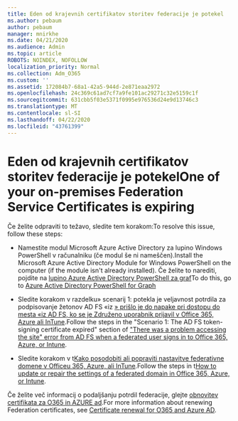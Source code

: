```yaml
---
title: Eden od krajevnih certifikatov storitev federacije je potekel
ms.author: pebaum
author: pebaum
manager: mnirkhe
ms.date: 04/21/2020
ms.audience: Admin
ms.topic: article
ROBOTS: NOINDEX, NOFOLLOW
localization_priority: Normal
ms.collection: Adm_O365
ms.custom: ''
ms.assetid: 172084b7-68a1-42a5-944d-2e871eaa2972
ms.openlocfilehash: 24c369c61ad7cf7a9fe101ac29271c32e5159c1f
ms.sourcegitcommit: 631cbb5f03e5371f0995e976536d24e9d13746c3
ms.translationtype: MT
ms.contentlocale: sl-SI
ms.lasthandoff: 04/22/2020
ms.locfileid: "43761399"
---
```

# <a name="one-of-your-on-premises-federation-service-certificates-is-expiring"></a><span data-ttu-id="3baf5-102">Eden od krajevnih certifikatov storitev federacije je potekel</span><span class="sxs-lookup"><span data-stu-id="3baf5-102">One of your on-premises Federation Service Certificates is expiring</span></span>

<span data-ttu-id="3baf5-103">Če želite odpraviti to težavo, sledite tem korakom:</span><span class="sxs-lookup"><span data-stu-id="3baf5-103">To resolve this issue, follow these steps:</span></span>
  
- <span data-ttu-id="3baf5-104">Namestite modul Microsoft Azure Active Directory za lupino Windows PowerShell v računalniku (če modul še ni nameščen).</span><span class="sxs-lookup"><span data-stu-id="3baf5-104">Install the Microsoft Azure Active Directory Module for Windows PowerShell on the computer (if the module isn't already installed).</span></span> <span data-ttu-id="3baf5-105">Če želite to narediti, pojdite na [lupino Azure Active Directory PowerShell za graf](https://docs.microsoft.com/powershell/azure/active-directory/install-adv2?view=azureadps-2.0)</span><span class="sxs-lookup"><span data-stu-id="3baf5-105">To do this, go to [Azure Active Directory PowerShell for Graph ](https://docs.microsoft.com/powershell/azure/active-directory/install-adv2?view=azureadps-2.0)</span></span>
    
- <span data-ttu-id="3baf5-106">Sledite korakom v razdelku» scenarij 1: potekla je veljavnost potrdila za podpisovanje žetonov AD FS «iz [» prišlo je do napake pri dostopu do mesta «iz AD FS, ko se je Združeno uporabnik prijavil v Office 365, Azure ali InTune](https://support.microsoft.com/help/2713898/there-was-a-problem-accessing-the-site-error-from-ad-fs-when-a-federat).</span><span class="sxs-lookup"><span data-stu-id="3baf5-106">Follow the steps in the "Scenario 1: The AD FS token-signing certificate expired" section of ["There was a problem accessing the site" error from AD FS when a federated user signs in to Office 365, Azure, or Intune](https://support.microsoft.com/help/2713898/there-was-a-problem-accessing-the-site-error-from-ad-fs-when-a-federat).</span></span>
    
- <span data-ttu-id="3baf5-107">Sledite korakom v t[Kako posodobiti ali popraviti nastavitve federativne domene v Officeu 365, Azure, ali InTune](https://support.microsoft.com/help/2647048/how-to-update-or-repair-the-settings-of-a-federated-domain-in-office-3).</span><span class="sxs-lookup"><span data-stu-id="3baf5-107">Follow the steps in t[How to update or repair the settings of a federated domain in Office 365, Azure, or Intune](https://support.microsoft.com/help/2647048/how-to-update-or-repair-the-settings-of-a-federated-domain-in-office-3).</span></span>
    
<span data-ttu-id="3baf5-108">Če želite več informacij o podaljšanju potrdil federacije, glejte [obnovitev certifikata za O365 in AZURE ad](https://docs.microsoft.com/azure/active-directory/connect/active-directory-aadconnect-o365-certs).</span><span class="sxs-lookup"><span data-stu-id="3baf5-108">For more information about renewing Federation certificates, see [Certificate renewal for O365 and Azure AD](https://docs.microsoft.com/azure/active-directory/connect/active-directory-aadconnect-o365-certs).</span></span>
  

